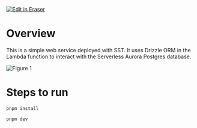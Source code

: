 [![Edit in Eraser](https://firebasestorage.googleapis.com/v0/b/second-petal-295822.appspot.com/o/images%2Fgithub%2FOpen%20in%20Eraser.svg?alt=media&token=968381c8-a7e7-472a-8ed6-4a6626da5501)](https://app.eraser.io/workspace/s6E36Eizgj5w54EZ89G4)
# Overview
This is a simple web service deployed with SST. It uses Drizzle ORM in the Lambda function to interact with the Serverless Aurora Postgres database. 

![Figure 1](https://firebasestorage.googleapis.com/v0/b/second-petal-295822.appspot.com/o/images%2Fworkspaces%2Fs6E36Eizgj5w54EZ89G4%2FfOqwZSAlb4WzIPKFPr1HgU6sG6L2%2F---figure---FEfH1YqRfAbzFmRFa-Sdw---figure---vVnilKFYLOg66Ed9BEa9QQ.svg?alt=media&token=4175a6d3-6568-45df-97bf-2a5648f5b742 "Figure 1")

# Steps to run
```
pnpm install
```
```
pnpm dev
```



<!--- Eraser file: https://app.eraser.io/workspace/s6E36Eizgj5w54EZ89G4 --->